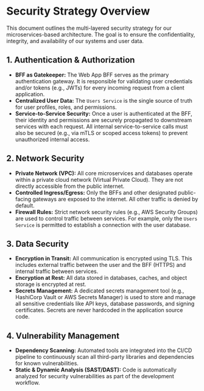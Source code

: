 # Security Strategy Overview

This document outlines the multi-layered security strategy for our microservices-based architecture. The goal is to ensure the confidentiality, integrity, and availability of our systems and user data.

## 1. Authentication & Authorization

*   **BFF as Gatekeeper:** The Web App BFF serves as the primary authentication gateway. It is responsible for validating user credentials and/or tokens (e.g., JWTs) for every incoming request from a client application.
*   **Centralized User Data:** The `Users Service` is the single source of truth for user profiles, roles, and permissions.
*   **Service-to-Service Security:** Once a user is authenticated at the BFF, their identity and permissions are securely propagated to downstream services with each request. All internal service-to-service calls must also be secured (e.g., via mTLS or scoped access tokens) to prevent unauthorized internal access.

## 2. Network Security

*   **Private Network (VPC):** All core microservices and databases operate within a private cloud network (Virtual Private Cloud). They are not directly accessible from the public internet.
*   **Controlled Ingress/Egress:** Only the BFFs and other designated public-facing gateways are exposed to the internet. All other traffic is denied by default.
*   **Firewall Rules:** Strict network security rules (e.g., AWS Security Groups) are used to control traffic between services. For example, only the `Users Service` is permitted to establish a connection with the user database.

## 3. Data Security

*   **Encryption in Transit:** All communication is encrypted using TLS. This includes external traffic between the user and the BFF (HTTPS) and internal traffic between services.
*   **Encryption at Rest:** All data stored in databases, caches, and object storage is encrypted at rest.
*   **Secrets Management:** A dedicated secrets management tool (e.g., HashiCorp Vault or AWS Secrets Manager) is used to store and manage all sensitive credentials like API keys, database passwords, and signing certificates. Secrets are never hardcoded in the application source code.

## 4. Vulnerability Management

*   **Dependency Scanning:** Automated tools are integrated into the CI/CD pipeline to continuously scan all third-party libraries and dependencies for known vulnerabilities.
*   **Static & Dynamic Analysis (SAST/DAST):** Code is automatically analyzed for security vulnerabilities as part of the development workflow.
